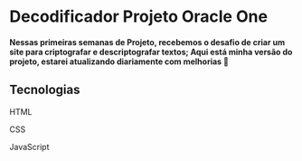 <h1>Decodificador Projeto Oracle One</h1>
<h4>Nessas primeiras semanas de Projeto, recebemos o desafio de criar um site para criptografar e descriptografar textos;
Aqui está minha versão do projeto, estarei atualizando diariamente com melhorias 🚀</h4>

<h2>Tecnologias</h2>
<p>HTML</p>
<p>CSS</p>
<p>JavaScript</p>
